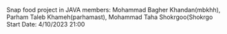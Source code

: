 Snap food project in JAVA
members: Mohammad Bagher Khandan(mbkhh), Parham Taleb Khameh(parhamast), Mohammad Taha Shokrgoo(Shokrgo
Start Date: 4/10/2023 21:00
